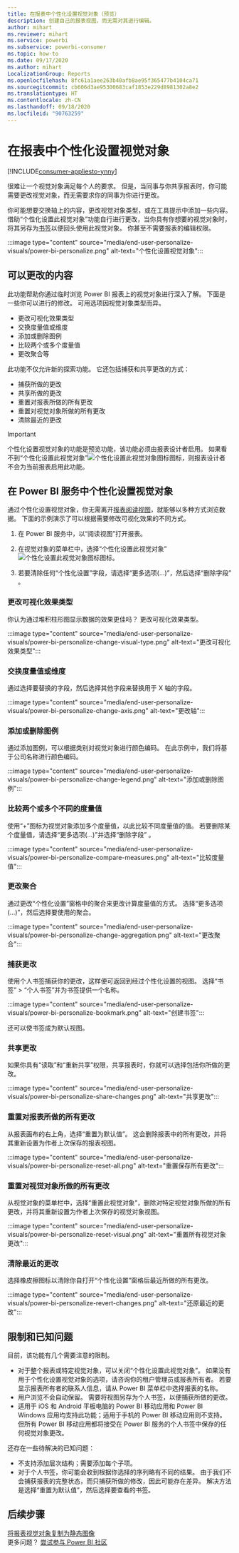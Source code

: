 ```yaml
---
title: 在报表中个性化设置视觉对象（预览）
description: 创建自己的报表视图，而无需对其进行编辑。
author: mihart
ms.reviewer: mihart
ms.service: powerbi
ms.subservice: powerbi-consumer
ms.topic: how-to
ms.date: 09/17/2020
ms.author: mihart
LocalizationGroup: Reports
ms.openlocfilehash: 8fc61a1aee263b40afb8ae95f365477b4104ca71
ms.sourcegitcommit: cb606d3ae95300683caf1853e229d8981302a8e2
ms.translationtype: HT
ms.contentlocale: zh-CN
ms.lasthandoff: 09/18/2020
ms.locfileid: "90763259"
---
```

# <a name="personalize-visuals-in-a-report"></a>在报表中个性化设置视觉对象

[!INCLUDE[consumer-appliesto-ynny](../includes/consumer-appliesto-ynny.md)]

很难让一个视觉对象满足每个人的要求。 但是，当同事与你共享报表时，你可能需要更改视觉对象，而无需要求你的同事为你进行更改。 

你可能想要交换轴上的内容，更改视觉对象类型，或在工具提示中添加一些内容。 借助“个性化设置此视觉对象”功能自行进行更改，当你具有你想要的视觉对象时，将其另存为[书签](end-user-bookmarks.md)以便回头使用此视觉对象。 你甚至不需要报表的编辑权限。

:::image type="content" source="media/end-user-personalize-visuals/power-bi-personalize.png" alt-text="个性化设置视觉对象":::
 
## <a name="what-you-can-change"></a>可以更改的内容

此功能帮助你通过临时浏览 Power BI 报表上的视觉对象进行深入了解。 下面是一些你可以进行的修改。 可用选项因视觉对象类型而异。 

- 更改可视化效果类型
- 交换度量值或维度
- 添加或删除图例
- 比较两个或多个度量值
- 更改聚合等

此功能不仅允许新的探索功能。 它还包括捕获和共享更改的方式：

- 捕获所做的更改
- 共享所做的更改
- 重置对报表所做的所有更改
- 重置对视觉对象所做的所有更改
- 清除最近的更改

> [!IMPORTANT]
> 个性化设置视觉对象的功能是预览功能，该功能必须由报表设计者启用。 如果看不到“个性化设置此视觉对象”![个性化设置此视觉对象图标](media/end-user-personalize-visuals/power-bi-personalize-visual-icon.png)图标，则报表设计者不会为当前报表启用此功能。 

## <a name="personalize-visuals-in-the-power-bi-service"></a>在 Power BI 服务中个性化设置视觉对象

通过个性化设置视觉对象，你无需离开[报表阅读视图](end-user-reading-view.md)，就能够以多种方式浏览数据。 下面的示例演示了可以根据需要修改可视化效果的不同方式。 

1. 在 Power BI 服务中，以“阅读视图”打开报表。

2. 在视觉对象的菜单栏中，选择“个性化设置此视觉对象”![个性化设置此视觉对象图标](media/end-user-personalize-visuals/power-bi-personalize-visual-icon.png)图标。 

3. 若要清除任何“个性化设置”字段，请选择“更多选项(...)”，然后选择“删除字段”  。

### <a name="change-the-visualization-type"></a>更改可视化效果类型

你认为通过堆积柱形图显示数据的效果更佳吗？ 更改可视化效果类型。

:::image type="content" source="media/end-user-personalize-visuals/power-bi-personalize-change-visual-type.png" alt-text="更改可视化效果类型":::
 
### <a name="swap-out-a-measure-or-dimension"></a>交换度量值或维度
通过选择要替换的字段，然后选择其他字段来替换用于 X 轴的字段。

:::image type="content" source="media/end-user-personalize-visuals/power-bi-personalize-change-axis.png" alt-text="更改轴":::
 
### <a name="add-or-remove-a-legend"></a>添加或删除图例
通过添加图例，可以根据类别对视觉对象进行颜色编码。 在此示例中，我们将基于公司名称进行颜色编码。 

:::image type="content" source="media/end-user-personalize-visuals/power-bi-personalize-change-legend.png" alt-text="添加或删除图例":::

### <a name="compare-two-or-more-different-measures"></a>比较两个或多个不同的度量值
使用“+”图标为视觉对象添加多个度量值，以此比较不同度量值的值。 若要删除某个度量值，请选择“更多选项(...)”并选择“删除字段” 。

:::image type="content" source="media/end-user-personalize-visuals/power-bi-personalize-compare-measures.png" alt-text="比较度量值":::

### <a name="change-aggregations"></a>更改聚合
通过更改“个性化设置”窗格中的聚合来更改计算度量值的方式。 选择“更多选项(...)”，然后选择要使用的聚合。

:::image type="content" source="media/end-user-personalize-visuals/power-bi-personalize-change-aggregation.png" alt-text="更改聚合":::

### <a name="capture-changes"></a>捕获更改 
使用个人书签捕获你的更改，这样便可返回到经过个性化设置的视图。 选择“书签” > “个人书签”并为书签提供一个名称。 

:::image type="content" source="media/end-user-personalize-visuals/power-bi-personalize-bookmark.png" alt-text="创建书签":::
 
还可以使书签成为默认视图。

### <a name="share-changes"></a>共享更改 
如果你具有“读取”和“重新共享”权限，共享报表时，你就可以选择包括你所做的更改。

:::image type="content" source="media/end-user-personalize-visuals/power-bi-personalize-share-changes.png" alt-text="共享更改":::
 
### <a name="reset-all-your-changes-to-a-report"></a>重置对报表所做的所有更改

从报表画布的右上角，选择“重置为默认值”。 这会删除报表中的所有更改，并将其重新设置为作者上次保存的报表视图。

:::image type="content" source="media/end-user-personalize-visuals/power-bi-personalize-reset-all.png" alt-text="重置保存所有更改":::
 
### <a name="reset-all-your-changes-to-a-visual"></a>重置对视觉对象所做的所有更改

从视觉对象的菜单栏中，选择“重置此视觉对象”，删除对特定视觉对象所做的所有更改，并将其重新设置为作者上次保存的视觉对象视图。

:::image type="content" source="media/end-user-personalize-visuals/power-bi-personalize-reset-visual.png" alt-text="重置所有视觉对象更改":::
 
### <a name="clear-recent-changes"></a>清除最近的更改

选择橡皮擦图标以清除你自打开“个性化设置”窗格后最近所做的所有更改。  

:::image type="content" source="media/end-user-personalize-visuals/power-bi-personalize-revert-changes.png" alt-text="还原最近的更改":::

## <a name="limitations-and-known-issues"></a>限制和已知问题

目前，该功能有几个需要注意的限制。

- 对于整个报表或特定视觉对象，可以关闭“个性化设置此视觉对象”。 如果没有用于个性化设置视觉对象的选项，请咨询你的租户管理员或报表所有者。 若要显示报表所有者的联系人信息，请从 Power BI 菜单栏中选择报表的名称。
- 用户浏览不会自动保留。 需要将视图另存为个人书签，以便捕获所做的更改。
- 适用于 iOS 和 Android 平板电脑的 Power BI 移动应用和 Power BI Windows 应用均支持此功能；适用于手机的 Power BI 移动应用则不支持。 但所有 Power BI 移动应用都将接受在 Power BI 服务的个人书签中保存的任何视觉对象更改。

还存在一些待解决的已知问题：

- 不支持添加层次结构；需要添加每个子项。
- 对于个人书签，你可能会收到根据你选择的序列略有不同的结果。 由于我们不会捕获报表的完整状态，而只捕获所做的修改，因此可能存在差异。 解决方法是选择“重置为默认值”，然后选择要查看的书签。 

## <a name="next-steps"></a>后续步骤
[将报表视觉对象复制为静态图像](../visuals/power-bi-visualization-copy-paste.md)    
更多问题？ [尝试参与 Power BI 社区](https://community.powerbi.com/)

